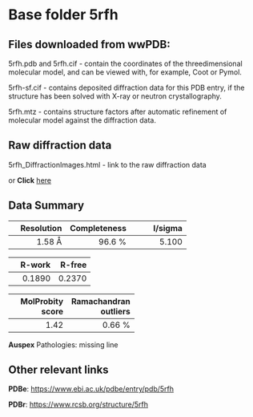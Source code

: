 # Base folder 5rfh

## Files downloaded from wwPDB:

5rfh.pdb and 5rfh.cif - contain the coordinates of the threedimensional molecular model, and can be viewed with, for example, Coot or Pymol.

5rfh-sf.cif - contains deposited diffraction data for this PDB entry, if the structure has been solved with X-ray or neutron crystallography.

5rfh.mtz - contains structure factors after automatic refinement of molecular model against the diffraction data.

## Raw diffraction data

5rfh_DiffractionImages.html - link to the raw diffraction data 

or **Click** [here](https://zenodo.org/record/3731376) 

## Data Summary
|   | Resolution | Completeness| I/sigma |
|---|-------------:|----------------:|--------------:|
|   |1.58 Å|96.6  %|<img width=50/>5.100|

|   | **R-work**| **R-free**   
|---|-------------:|----------------:|           
||0.1890|0.2370|

|   |**MolProbity<br>score**| **Ramachandran<br>outliers** 
|---|-------------:|----------------:|
||1.42|0.66 %|

**Auspex** Pathologies: missing line

 

## Other relevant links 
**PDBe**:  https://www.ebi.ac.uk/pdbe/entry/pdb/5rfh
 
**PDBr**: https://www.rcsb.org/structure/5rfh 

